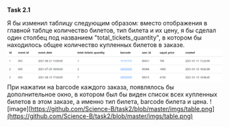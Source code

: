 **Task 2.1**

Я бы изменил таблицу следующим образом: вместо отображения в главной таблце количество билетов, тип билета и их цену, я бы сделал один столбец под названием "total_tickets_quantity", в котором бы находилось общее количество купленных билетов в заказе.
![image](https://github.com/Science-B/task2/blob/master/imgs/table.png)
При нажатии на barcode каждого заказа, появлялось бы дополнительное окно, в котором был бы виден список всех купленных билетов в этом заказе, а именно тип билета, barcode билета и цена.
![image][https://github.com/Science-B/task2/blob/master/imgs/table.png](https://github.com/Science-B/task2/blob/master/imgs/table.png)
